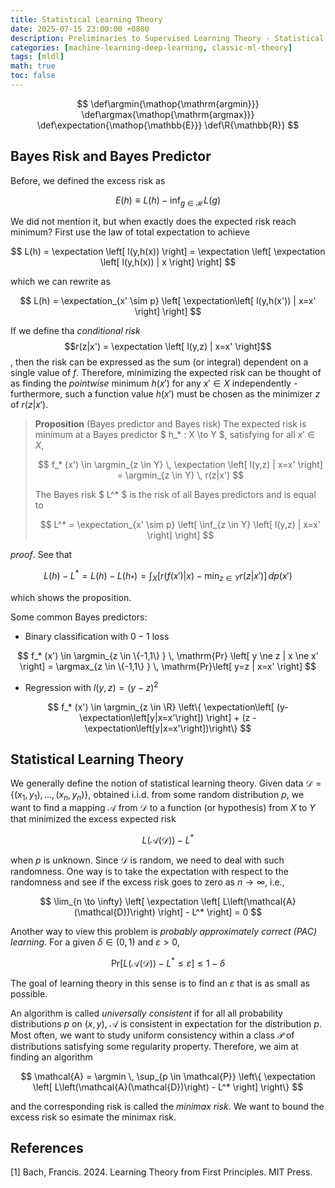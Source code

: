 ```yaml
---
title: Statistical Learning Theory
date: 2025-07-15 23:00:00 +0800
description: Preliminaries to Supervised Learning Theory - Statistical Learning Theory
categories: [machine-learning-deep-learning, classic-ml-theory]
tags: [mldl]
math: true
toc: false
---
```


$$
    \def\argmin{\mathop{\mathrm{argmin}}}
    \def\argmax{\mathop{\mathrm{argmax}}}
    \def\expectation{\mathop{\mathbb{E}}}
    \def\R{\mathbb{R}}
$$

## Bayes Risk and Bayes Predictor

Before, we defined the excess risk as

$$
E(h)\equiv L(h) - \inf_{g \in \mathcal{H}} L(g)
$$

We did not mention it, but when exactly does the expected risk reach minimum? First use the law of total expectation to achieve

$$
L(h) = \expectation \left[ l(y,h(x)) \right] = \expectation \left[ \expectation \left[ l(y,h(x)) | x \right] \right]
$$

which we can rewrite as

$$
L(h) = \expectation_{x' \sim p} \left[ \expectation\left[ l(y,h(x')) | x=x' \right] \right]
$$

If we define tha _conditional risk_ 
$$r(z|x') = \expectation \left[ l(y,z) | x=x' \right]$$
, then the risk can be expressed as the sum (or integral) dependent on a single value of $f$. Therefore, minimizing the expected risk can be thought of as finding the _pointwise_ minimum $h(x')$ for any $x' \in X$ independently - furthermore, such a function value $h(x')$ must be chosen as the minimizer $z$ of $r(z|x')$.

> **Proposition** (Bayes predictor and Bayes risk) The expected risk is minimum at a Bayes predictor $ h_* : X \to Y $, satisfying for all $x' \in X$,
>
> $$
f_* (x') \in \argmin_{z \in Y} \, \expectation \left[ l(y,z) | x=x' \right] = \argmin_{z \in Y} \, r(z|x')
> $$
>
> The Bayes risk $ L^* $ is the risk of all Bayes predictors and is equal to
>
> $$
L^* = \expectation_{x' \sim p} \left[ \inf_{z \in Y} \left[ l(y,z) | x=x' \right] \right]
> $$

_proof_. See that

$$
L(h) - L^* = L(h) - L( h_* ) = \int_X \left[ r(f(x')|x) - \min_{z \in Y} r(z|x') \right] \, dp(x')
$$

which shows the proposition.

Some common Bayes predictors:
- Binary classification with $0-1$ loss

$$
f_* (x') \in \argmin_{z \in \{-1,1\} } \, \mathrm{Pr} \left[ y \ne z | x \ne x' \right] =  \argmax_{z \in \{-1,1\} } \, \mathrm{Pr}\left[ y=z | x=x' \right]
$$


- Regression with $l(y,z) = (y-z)^2$

$$
f_* (x') \in \argmin_{z \in \R} \left\{  \expectation\left[ (y- \expectation\left[y|x=x'\right]) \right] + (z - \expectation\left[y|x=x'\right])\right\}
$$

## Statistical Learning Theory

We generally define the notion of statistical learning theory. Given data $\mathcal{D} = \{ (x_1,y_1),\dots,(x_n,y_n) \}$, obtained i.i.d. from some random distribution $p$, we want to find a mapping $\mathcal{A}$ from $\mathcal{D}$ to a function (or hypothesis) from $X$ to $Y$ that minimized the excess expected risk

$$
L\left(\mathcal{A}(\mathcal{D})\right) - L^*
$$

when $p$ is unknown. Since $\mathcal{D}$ is random, we need to deal with such randomness. One way is to take the expectation with respect to the randomness and see if the excess risk goes to zero as $n \to \infty$, i.e.,

$$
\lim_{n \to \infty} \left[ \expectation \left[ L\left(\mathcal{A}(\mathcal{D})\right) \right] - L^* \right] = 0
$$

Another way to view this problem is _probably approximately correct (PAC) learning_. For a given $\delta \in (0,1)$ and $\varepsilon > 0$,

$$
\mathrm{Pr}\left[ L\left(\mathcal{A}(\mathcal{D})\right) - L^* \le \varepsilon \right] \le 1 - \delta
$$

The goal of learning theory in this sense is to find an $\varepsilon$ that is as small as possible. 

An algorithm is called _universally consistent_ if for all all probability distributions $p$ on $(x,y)$, $\mathcal{A}$ is consistent in expectation for the distribution $p$. Most often, we want to study uniform consistency within a class $\mathcal{P}$ of distributions satisfying some regularity property. Therefore, we aim at finding an algorithm

$$
\mathcal{A} = \argmin \, \sup_{p \in \mathcal{P}} \left\{ \expectation \left[ L\left(\mathcal{A}(\mathcal{D})\right) - L^* \right] \right\}
$$

and the corresponding risk is called the _minimax risk_. We want to bound the excess risk so esimate the minimax risk.

## References
[1] Bach, Francis. 2024. Learning Theory from First Principles. MIT Press.